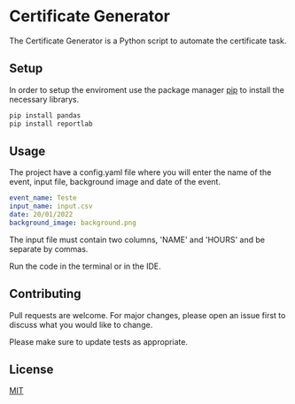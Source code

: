# Certificate Generator

The Certificate Generator is a Python script to automate the certificate task.

## Setup

In order to setup the enviroment use the package manager [pip](https://pip.pypa.io/en/stable/) to install the necessary librarys.

```bash
pip install pandas
pip install reportlab
```

## Usage

The project have a config.yaml file where you will enter the name of the event, input file, background image and date of the event.

```yaml
event_name: Teste
input_name: input.csv
date: 20/01/2022
background_image: background.png
```
The input file must contain two columns, 'NAME' and 'HOURS' and be separate by commas.

Run the code in the terminal or in the IDE. 

## Contributing
Pull requests are welcome. For major changes, please open an issue first to discuss what you would like to change.

Please make sure to update tests as appropriate.

## License
[MIT](https://choosealicense.com/licenses/mit/)